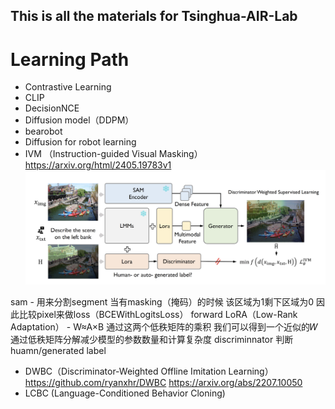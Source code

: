 ## This is all the materials for Tsinghua-AIR-Lab

# Learning Path
- Contrastive Learning 
- CLIP
- DecisionNCE
- Diffusion model（DDPM）
- bearobot
- Diffusion for robot learning
- IVM （Instruction-guided Visual Masking） https://arxiv.org/html/2405.19783v1
  ![image](utils/IVM.png)

sam - 用来分割segment 当有masking（掩码）的时候 该区域为1剩下区域为0 因此比较pixel来做loss（BCEWithLogitsLoss） forward
LoRA（Low-Rank Adaptation） - W≈A×B 通过这两个低秩矩阵的乘积 我们可以得到一个近似的𝑊 通过低秩矩阵分解减少模型的参数数量和计算复杂度
discriminnator 判断huamn/generated label
- DWBC（Discriminator-Weighted Offline Imitation Learning） https://github.com/ryanxhr/DWBC https://arxiv.org/abs/2207.10050
- LCBC (Language-Conditioned Behavior Cloning)
